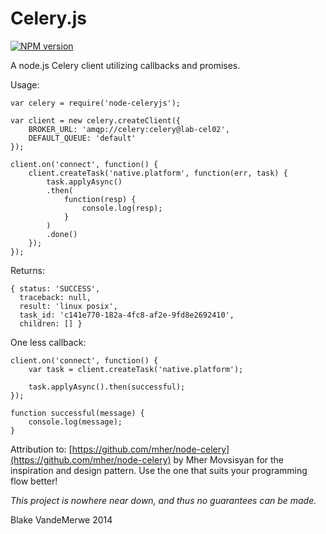 Celery.js
=============
[![NPM version](https://badge.fury.io/js/node-celeryjs.svg)](http://badge.fury.io/js/node-celeryjs)

A node.js Celery client utilizing callbacks and promises.

Usage:
```
var celery = require('node-celeryjs');

var client = new celery.createClient({
	BROKER_URL: 'amqp://celery:celery@lab-cel02',
	DEFAULT_QUEUE: 'default'
});

client.on('connect', function() {
	client.createTask('native.platform', function(err, task) {
		task.applyAsync()
		.then(
			function(resp) {
				console.log(resp);
			}
		)
		.done()
	});
});
```

Returns:
```
{ status: 'SUCCESS',
  traceback: null,
  result: 'linux posix',
  task_id: 'c141e770-182a-4fc8-af2e-9fd8e2692410',
  children: [] }
```


One less callback:
```
client.on('connect', function() {
	var task = client.createTask('native.platform');

	task.applyAsync().then(successful);
});

function successful(message) {
	console.log(message);
}
```

Attribution to: [https://github.com/mher/node-celery](https://github.com/mher/node-celery) by Mher Movsisyan for the inspiration and design pattern. Use the one that suits your programming flow better!

*This project is nowhere near down, and thus no guarantees can be made.*

Blake VandeMerwe 2014
